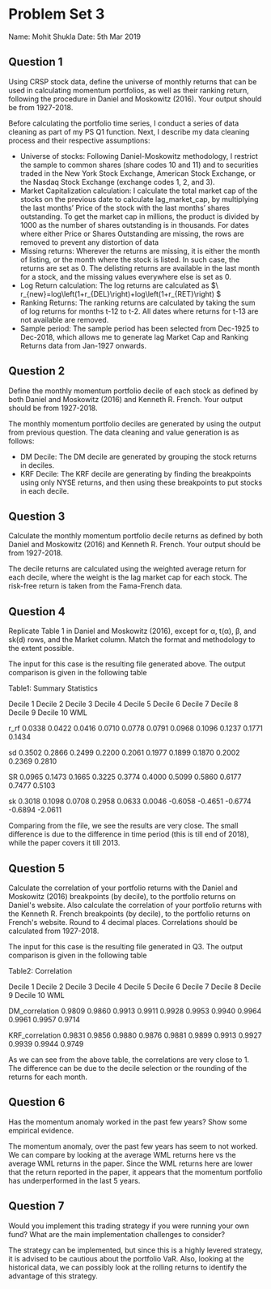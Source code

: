 # Problem Set 3
Name: Mohit Shukla
Date: 5th Mar 2019

## Question 1
Using CRSP stock data, define the universe of monthly returns that can be used in calculating momentum portfolios, as well as their ranking return, following the procedure in Daniel and Moskowitz (2016). Your output should be from 1927-2018.

Before calculating the portfolio time series, I conduct a series of data cleaning as part of my PS Q1 function. Next, I describe my data cleaning process and their respective assumptions:
* Universe of stocks: Following Daniel-Moskowitz methodology, I restrict the sample to common shares (share codes 10 and 11) and to securities traded in the New York Stock Exchange, American Stock Exchange, or the Nasdaq Stock Exchange (exchange codes 1, 2, and 3).
* Market Capitalization calculation: I calculate the total market cap of the stocks on the previous date to calculate lag_market_cap, by multiplying the last months’ Price of the stock with the last months’ shares outstanding. To get the market cap in millions, the product is divided by 1000 as the number of shares outstanding is in thousands. For dates where either Price or Shares Outstanding are missing, the rows are removed to prevent any distortion of data
* Missing returns: Wherever the returns are missing, it is either the month of listing, or the month where the stock is listed. In such case, the returns are set as 0. The delisting returns are available in the last month for a stock, and the missing values everywhere else is set as 0.
* Log Return calculation: The log returns are calculated as
$\ r_{new}=log\left(1+r_{DEL}\right)+log\left(1+r_{RET}\right) $
* Ranking Returns: The ranking returns are calculated by taking the sum of log returns for months t-12 to t-2. All dates where returns for t-13 are not available are removed.
* Sample period: The sample period has been selected from Dec-1925 to Dec-2018, which allows me to generate lag Market Cap and Ranking Returns data from Jan-1927 onwards.


## Question 2
Define the monthly momentum portfolio decile of each stock as defined by both Daniel and Moskowitz (2016) and Kenneth R. French. Your output should be from 1927-2018.

The monthly momentum portfolio deciles are generated by using the output from previous question. The data cleaning and value generation is as follows:
* DM Decile: The DM decile are generated by grouping the stock returns in deciles.
* KRF Decile: The KRF decile are generating by finding the breakpoints using only NYSE returns, and then using these breakpoints to put stocks in each decile.

## Question 3
Calculate the monthly momentum portfolio decile returns as defined by both Daniel and Moskowitz (2016) and Kenneth R. French. Your output should be from 1927-2018.

The decile returns are calculated using the weighted average return for each decile, where the weight is the lag market cap for each stock. The risk-free return is taken from the Fama-French data.

## Question 4
Replicate Table 1 in Daniel and Moskowitz (2016), except for α, t(α), β, and sk(d) rows, and the Market column. Match the format and methodology to the extent possible.

The input for this case is the resulting file generated above. The output comparison is given in the following table

Table1: Summary Statistics

Decile 1	Decile 2	Decile 3	Decile 4	Decile 5	Decile 6	Decile 7	Decile 8	
	Decile 9	Decile 10	WML 

r_rf	0.0338	0.0422	0.0416	0.0710	0.0778	0.0791	0.0968	0.1096	0.1237	0.1771	0.1434 

sd	0.3502	0.2866	0.2499	0.2200	0.2061	0.1977	0.1899	0.1870	0.2002	0.2369	0.2810 

SR	0.0965	0.1473	0.1665	0.3225	0.3774	0.4000	0.5099	0.5860	0.6177	0.7477	0.5103 

sk	0.3018	0.1098	0.0708	0.2958	0.0633	0.0046	-0.6058	-0.4651	-0.6774	-0.6894	-2.0611

Comparing from the file, we see the results are very close. The small difference is due to the difference in time period (this is till end of 2018), while the paper covers it till 2013.

## Question 5
Calculate the correlation of your portfolio returns with the Daniel and Moskowitz (2016) breakpoints (by decile), to the portfolio returns on Daniel's website. Also calculate the correlation of your portfolio returns with the Kenneth R. French breakpoints (by decile), to the portfolio returns on French's website. Round to 4 decimal places. Correlations should be calculated from 1927-2018.

The input for this case is the resulting file generated in Q3. The output comparison is given in the following table

Table2: Correlation

Decile 1	Decile 2	Decile 3	Decile 4	Decile 5	Decile 6	Decile 7	Decile 8	Decile 9	Decile 10	WML 

DM_correlation	0.9809	0.9860	0.9913	0.9911	0.9928	0.9953	0.9940	0.9964	0.9961	0.9957	0.9714 

KRF_correlation	0.9831	0.9856	0.9880	0.9876	0.9881	0.9899	0.9913	0.9927	0.9939	0.9944	0.9749

As we can see from the above table, the correlations are very close to 1. The difference can be due to the decile selection or the rounding of the returns for each month.

## Question 6
Has the momentum anomaly worked in the past few years? Show some empirical evidence.

The momentum anomaly, over the past few years has seem to not worked. We can compare by looking at the average WML returns here vs the average WML returns in the paper. Since the WML returns here are lower that the return reported in the paper, it appears that the momentum portfolio has underperformed in the last 5 years.

## Question 7
Would you implement this trading strategy if you were running your own fund? What are the main implementation challenges to consider?

The strategy can be implemented, but since this is a highly levered strategy, it is advised to be cautious about the portfolio VaR. Also, looking at the historical data, we can possibly look at the rolling returns to identify the advantage of this strategy.

